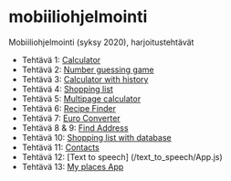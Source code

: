 # mobiiliohjelmointi

Mobiiliohjelmointi (syksy 2020), harjoitustehtävät

- Tehtävä 1: [Calculator](/calculator/App.js)
- Tehtävä 2: [Number guessing game](/number_guessing_game/App.js)
- Tehtävä 3: [Calculator with history](/calculator_with_history/App.js)
- Tehtävä 4: [Shopping list](/shopping_list/App.js)
- Tehtävä 5: [Multipage calculator](/multipage_calculator/App.js)
- Tehtävä 6: [Recipe Finder](/recipe_finder/App.js)
- Tehtävä 7: [Euro Converter](/euro_converter/App.js)
- Tehtävä 8 & 9: [Find Address](/find_address/App.js)
- Tehtävä 10: [Shopping list with database](/shopping_list_with_db/App.js)
- Tehtävä 11: [Contacts](/contacts/App.js)
- Tehtävä 12: [Text to speech] (/text_to_speech/App.js)
- Tehtävä 13: [My places App](/my_places_app/App.js)
